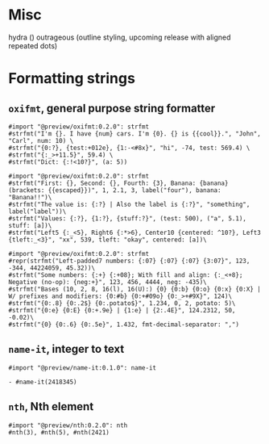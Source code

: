 # Misc

hydra ()
outrageous (outline styling, upcoming release with aligned repeated dots)

# Formatting strings

## `oxifmt`, general purpose string formatter

```typ
#import "@preview/oxifmt:0.2.0": strfmt
#strfmt("I'm {}. I have {num} cars. I'm {0}. {} is {{cool}}.", "John", "Carl", num: 10) \
#strfmt("{0:?}, {test:+012e}, {1:-<#8x}", "hi", -74, test: 569.4) \
#strfmt("{:_>+11.5}", 59.4) \
#strfmt("Dict: {:!<10?}", (a: 5))
```

```typ
#import "@preview/oxifmt:0.2.0": strfmt
#strfmt("First: {}, Second: {}, Fourth: {3}, Banana: {banana} (brackets: {{escaped}})", 1, 2.1, 3, label("four"), banana: "Banana!!")\
#strfmt("The value is: {:?} | Also the label is {:?}", "something", label("label"))\
#strfmt("Values: {:?}, {1:?}, {stuff:?}", (test: 500), ("a", 5.1), stuff: [a])\
#strfmt("Left5 {:_<5}, Right6 {:*>6}, Center10 {centered: ^10?}, Left3 {tleft:_<3}", "xx", 539, tleft: "okay", centered: [a])\
```

```typ
#import "@preview/oxifmt:0.2.0": strfmt
#repr(strfmt("Left-padded7 numbers: {:07} {:07} {:07} {3:07}", 123, -344, 44224059, 45.32))\
#strfmt("Some numbers: {:+} {:+08}; With fill and align: {:_<+8}; Negative (no-op): {neg:+}", 123, 456, 4444, neg: -435)\
#strfmt("Bases (10, 2, 8, 16(l), 16(U):) {0} {0:b} {0:o} {0:x} {0:X} | W/ prefixes and modifiers: {0:#b} {0:+#09o} {0:_>+#9X}", 124)\
#strfmt("{0:.8} {0:.2$} {0:.potato$}", 1.234, 0, 2, potato: 5)\
#strfmt("{0:e} {0:E} {0:+.9e} | {1:e} | {2:.4E}", 124.2312, 50, -0.02)\
#strfmt("{0} {0:.6} {0:.5e}", 1.432, fmt-decimal-separator: ",")
```

## `name-it`, integer to text
```typ
#import "@preview/name-it:0.1.0": name-it

- #name-it(2418345)
```

## `nth`, Nth element
```typ
#import "@preview/nth:0.2.0": nth
#nth(3), #nth(5), #nth(2421)
```